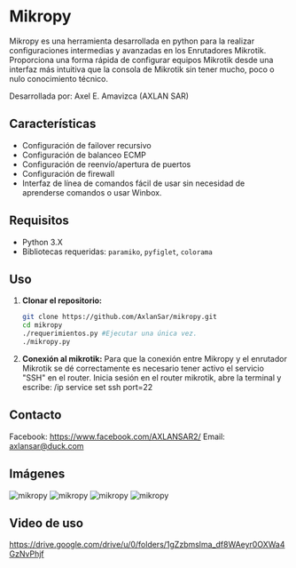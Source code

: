 # Mikropy

Mikropy es una herramienta desarrollada en python para la realizar configuraciones intermedias y avanzadas en los Enrutadores Mikrotik. Proporciona una forma rápida de configurar equipos Mikrotik desde una interfaz más intuitiva que la consola de Mikrotik sin tener mucho, poco o nulo conocimiento técnico.

Desarrollada por: Axel E. Amavizca (AXLAN SAR)

## Características

- Configuración de failover recursivo
- Configuración de balanceo ECMP
- Configuración de reenvío/apertura de puertos
- Configuración de firewall
- Interfaz de línea de comandos fácil de usar sin necesidad de aprenderse comandos o usar Winbox.

## Requisitos

- Python 3.X
- Bibliotecas requeridas: `paramiko`, `pyfiglet`, `colorama`

## Uso

1. **Clonar el repositorio:**
   ```bash
   git clone https://github.com/AxlanSar/mikropy.git
   cd mikropy
   ./requerimientos.py #Ejecutar una única vez.
   ./mikropy.py

2. **Conexión al mikrotik:**
   Para que la conexión entre Mikropy y el enrutador Mikrotik se dé correctamente es necesario tener activo el servicio "SSH" en el router.
   Inicia sesión en el router mikrotik, abre la terminal y escribe:
   /ip service set ssh port=22

## Contacto

Facebook: https://www.facebook.com/AXLANSAR2/
Email: axlansar@duck.com

## Imágenes

![mikropy](https://github.com/AxlanSar/mikropy/blob/main/mk1.png)
![mikropy](https://github.com/AxlanSar/mikropy/blob/main/mk2.png)
![mikropy](https://github.com/AxlanSar/mikropy/blob/main/mk3.png)
![mikropy](https://github.com/AxlanSar/mikropy/blob/main/mk4.png)

## Video de uso

https://drive.google.com/drive/u/0/folders/1gZzbmslma_df8WAeyr0OXWa4GzNvPhjf

